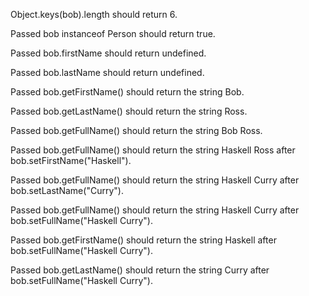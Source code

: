 Object.keys(bob).length should return 6.

Passed
bob instanceof Person should return true.

Passed
bob.firstName should return undefined.

Passed
bob.lastName should return undefined.

Passed
bob.getFirstName() should return the string Bob.

Passed
bob.getLastName() should return the string Ross.

Passed
bob.getFullName() should return the string Bob Ross.

Passed
bob.getFullName() should return the string Haskell Ross after bob.setFirstName("Haskell").

Passed
bob.getFullName() should return the string Haskell Curry after bob.setLastName("Curry").

Passed
bob.getFullName() should return the string Haskell Curry after bob.setFullName("Haskell Curry").

Passed
bob.getFirstName() should return the string Haskell after bob.setFullName("Haskell Curry").

Passed
bob.getLastName() should return the string Curry after bob.setFullName("Haskell Curry").
